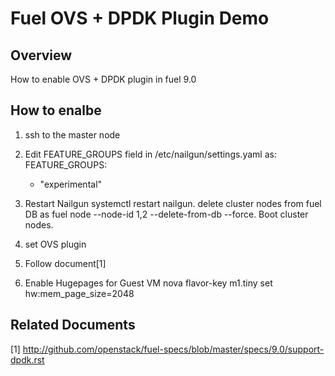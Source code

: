 Fuel OVS + DPDK Plugin Demo
===========================

Overview
--------

How to enable OVS + DPDK plugin in fuel 9.0

How to enalbe
-------------

1. ssh to the master node
2. Edit FEATURE_GROUPS field in /etc/nailgun/settings.yaml as:
 FEATURE_GROUPS:
   - "experimental"
3. Restart Nailgun
   systemctl restart nailgun.
   delete cluster nodes from fuel DB as fuel node --node-id 1,2 --delete-from-db --force.
   Boot cluster nodes.
4. set OVS plugin

5. Follow document[1] 

6. Enable Hugepages for Guest VM
   nova flavor-key m1.tiny set hw:mem_page_size=2048

Related Documents
---------------
[1] http://github.com/openstack/fuel-specs/blob/master/specs/9.0/support-dpdk.rst
